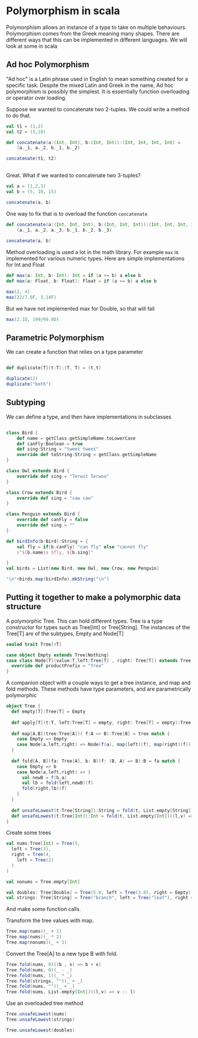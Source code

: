 # Polymorphism in scala

Polymorphism allows an instance of a type to take on multiple behaviours.
Polymorphism comes from the Greek meaning many shapes.
There are different ways that this can be implemented in different languages.
We will look at some in scala

## Ad hoc Polymorphism

"Ad hoc" is a Latin phrase used in English to mean something created for a specific task. 
Despite the mixed Latin and Greek in the name, Ad hoc polymorphism is possibly the simplest.
It is essentially function overloading or operator over loading.

Suppose we wanted to concatenate two 2-tuples.
We could write a method to do that.

```scala mdoc
val t1 = (1,2)
val t2 = (5,10)

def concatenate(a:(Int, Int), b:(Int, Int)):(Int, Int, Int, Int) =
    (a._1, a._2, b._1, b._2)

concatenate(t1, t2)
   
```
Great. What if we wanted to concatenate two 3-tuples?
```scala mdoc
val a = (1,2,3)
val b = (5, 10, 15)
```
```scala mdoc:fail
concatenate(a, b)
```

One way to fix that is to overload the function `concatenate`

```scala mdoc
def concatenate(a:(Int, Int, Int), b:(Int, Int, Int)):(Int, Int, Int, Int, Int, Int) =
    (a._1, a._2, a._3, b._1, b._2, b._3)
    
concatenate(a, b)
```
Method overloading is used a lot in the math library. 
For example `max` is implemented for various numeric types. 
Here are simple implementations for Int and Float
```scala mdoc
def max(a: Int, b: Int): Int = if (a >= b) a else b
def max(a: Float, b: Float): Float = if (a >= b) a else b

max(2, 4)
max(22/7.0F, 3.14F)

```
But we have not implemented max for Double, so that will fail
```scala mdoc:fail
max(2.1D, 199/99.0D)
```

## Parametric Polymorphism

We can create a function that relies on a type parameter

```scala mdoc

def duplicate[T](t:T):(T, T) = (t,t)

duplicate(2)
duplicate("both")

```

## Subtyping

We can define a type, and then have implementations in subclasses

```scala mdoc

class Bird {
    def name = getClass.getSimpleName.toLowerCase
    def canFly:Boolean = true
    def sing:String = "tweet tweet"
    override def toString:String = getClass.getSimpleName
}

class Owl extends Bird {
    override def sing = "Terwit Terwoo"
}

class Crow extends Bird {
    override def sing = "caw caw"
}

class Penguin extends Bird {
    override def canFly = false
    override def sing = ""
}

def birdInfo(b:Bird):String = {
    val fly = if(b.canFly) "can fly" else "cannot fly"
    s"${b.name}s $fly, ${b.sing}" 

}
val birds = List(new Bird, new Owl, new Crow, new Penguin)

"\n"+birds.map(birdInfo).mkString("\n")
```

## Putting it together to make a polymorphic data structure

A polymorphic Tree. This can hold different types. 
Tree is a type constructor for types such as Tree[Int] or Tree[String]. 
The instances of the Tree[T] are of the subtypes, Empty and Node[T]

```scala mdoc
sealed trait Tree[+T]

case object Empty extends Tree[Nothing]
case class Node[T](value:T,left:Tree[T] , right: Tree[T]) extends Tree[T] {
  override def productPrefix = "Tree"
}

```
A companion object with a couple ways to get a tree instance, and map and fold methods. 
These methods have type parameters, and are parametrically polymorphic

```scala mdoc
object Tree {
  def empty[T]:Tree[T] = Empty
  
  def apply[T](t:T, left:Tree[T] = empty, right: Tree[T] = empty):Tree[T] = Node(t, left, right)
  
  def map[A,B](tree:Tree[A])( f:A => B):Tree[B] = tree match {
    case Empty => Empty
    case Node(a,left,right) => Node(f(a), map(left)(f), map(right)(f))
  }
  
  def fold[A, B](fa: Tree[A], b: B)(f: (B, A) => B):B = fa match {
    case Empty => b
    case Node(a,left,right) => {
      val newB = f(b,a)
      val lb = fold(left,newB)(f)
      fold(right,lb)(f)      
    }
  }
  
  def unsafeLowest(t:Tree[String]):String = fold(t, List.empty[String])((l,v) => v :: l).min
  def unsafeLowest(t:Tree[Int]):Int = fold(t, List.empty[Int])((l,v) => v :: l).min
}
```

Create some trees
```scala mdoc
val nums:Tree[Int] = Tree(5,
  left = Tree(3),
  right = Tree(4,
    left = Tree(2)
  )
)

val nonums = Tree.empty[Int]

val doubles: Tree[Double] = Tree(5.0, left = Tree(3.0), right = Empty)
val strings: Tree[String] = Tree("branch", left = Tree("leaf"), right = Empty)
```
And make some function calls.

Transform the tree values with map.
```scala mdoc
Tree.map(nums)(_ + 1)
Tree.map(nums)(_ * 2)
Tree.map(nonums)(_ + 1)
```
Convert the Tree[A] to a new type B with fold.
```scala mdoc
Tree.fold(nums, 0)((b , x) => b + x)
Tree.fold(nums, 0)(_ - _)
Tree.fold(nums, 1)(_ * _)
Tree.fold(strings, "")(_ + _)
Tree.fold(nums, "")(_ + _)
Tree.fold(nums, List.empty[Int])((l,v) => v :: l)
```
Use an overloaded tree method
```scala mdoc
Tree.unsafeLowest(nums)
Tree.unsafeLowest(strings)
```
```scala mdoc:fail
Tree.unsafeLowest(doubles)
```
